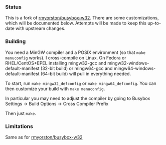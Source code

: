 ### Status
This is a fork of [rmyorston/busybox-w32](https://github.com/rmyorston/busybox-w32).
There are some customizations, which will be documented below.
Attempts will be made to keep this up-to-date with upstream changes.

### Building

You need a MinGW compiler and a POSIX environment (so that `make menuconfig` works).  I cross-compile on Linux.  On Fedora or RHEL/CentOS+EPEL installing mingw32-gcc and mingw32-windows-default-manifest (32-bit build) or mingw64-gcc and mingw64-windows-default-manifest (64-bit build) will pull in everything needed.

To start, run `make mingw32_defconfig` or `make mingw64_defconfig`.  You can then customize your build with `make menuconfig`.

In particular you may need to adjust the compiler by going to Busybox Settings -> Build Options -> Cross Compiler Prefix

Then just `make`.

### Limitations
Same as for [rmyorston/busybox-w32](https://github.com/rmyorston/busybox-w32)
